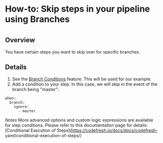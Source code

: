 # How-to: Skip steps in your pipeline using Branches

#

## Overview

You have certain steps you want to skip over for specific branches.

## Details

  1. See the [Branch Conditions](https://codefresh.io/docs/docs/codefresh-yaml/conditional-execution-of-steps/#branch-conditions) feature. This will be used for our example.
  2. Add a condition to your step. In this case, we will skip in the event of the branch being "master":

    
    
    when:
      branch:
        ignore:
          - master
    

_Notes_ More advanced options and custom logic expressions are available for
step conditions. Please refer to this documentation page for details:
[Conditional Execution of Steps](https://codefresh.io/docs/docs/codefresh-
yaml/conditional-execution-of-steps/)

